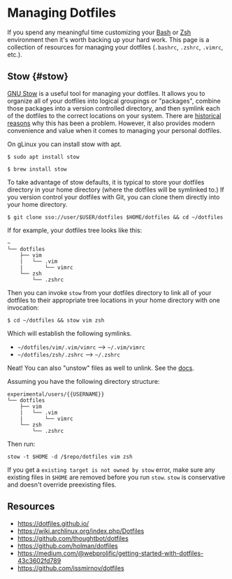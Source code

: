 # Managing Dotfiles

If you spend any meaningful time customizing your [Bash](bash) or [Zsh](zsh)
environment then it's worth backing up your hard work. This page is a collection
of resources for managing your dotfiles (`.bashrc`, `.zshrc`, `.vimrc`, etc.).

## Stow {#stow}

[GNU Stow](https://www.gnu.org/software/stow/) is a useful tool for managing
your dotfiles. It allows you to organize all of your dotfiles into logical
groupings or "packages", combine those packages into a version controlled
directory, and then symlink each of the dotfiles to the correct locations on
your system. There are
[historical reasons](https://www.gnu.org/software/stow/manual/stow.html#Introduction)
why this has been a problem. However, it also provides modern convenience and
value when it comes to managing your personal dotfiles.

On gLinux you can install stow with apt.

```shell
$ sudo apt install stow
```


```shell
$ brew install stow
```

To take advantage of stow defaults, it is typical to store your dotfiles
directory in your home directory (where the dotfiles will be symlinked to.) If
you version control your dotfiles with Git, you can clone them directly into
your home directory.

```shell
$ git clone sso://user/$USER/dotfiles $HOME/dotfiles && cd ~/dotfiles
```

If for example, your dotfiles tree looks like this:

```none
~
└── dotfiles
    ├── vim
    |   └── .vim
    |       └── vimrc
    └── zsh
        └── .zshrc
```

Then you can invoke `stow` from your dotfiles directory to link all of your
dotfiles to their appropriate tree locations in your home directory with one
invocation:

```shell
$ cd ~/dotfiles && stow vim zsh
```

Which will establish the following symlinks.

*   `~/dotfiles/vim/.vim/vimrc` —> `~/.vim/vimrc`
*   `~/dotfiles/zsh/.zshrc` —> `~/.zshrc`

Neat! You can also "unstow" files as well to unlink. See the
[docs](https://www.gnu.org/software/stow/manual/stow.html#Invoking-Stow).

Assuming you have the following directory structure:

```none
experimental/users/{{USERNAME}}
└── dotfiles
    ├── vim
    |   └── .vim
    |       └── vimrc
    └── zsh
        └── .zshrc
```

Then run:

```shell
stow -t $HOME -d /$repo/dotfiles vim zsh
```

If you get a `existing target is not owned by stow` error, make sure any
existing files in `$HOME` are removed before you run `stow`. `stow` is
conservative and doesn't override preexisting files.

## Resources

*   https://dotfiles.github.io/
*   https://wiki.archlinux.org/index.php/Dotfiles
*   https://github.com/thoughtbot/dotfiles
*   https://github.com/holman/dotfiles
*   https://medium.com/@webprolific/getting-started-with-dotfiles-43c3602fd789
*   https://github.com/issmirnov/dotfiles
